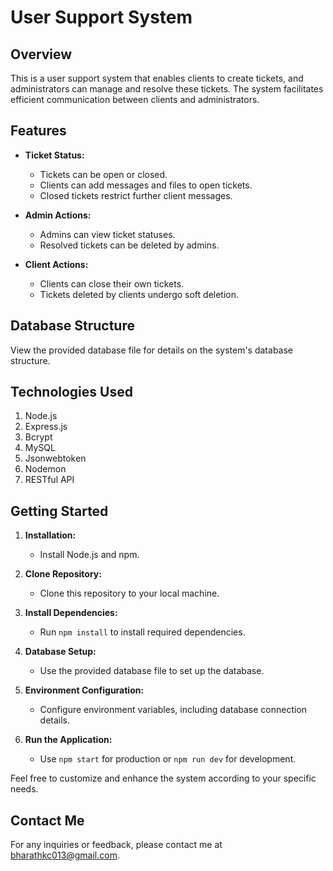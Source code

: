 # User Support System

## Overview

This is a user support system that enables clients to create tickets, and administrators can manage and resolve these tickets. The system facilitates efficient communication between clients and administrators.

## Features

- **Ticket Status:**
  - Tickets can be open or closed.
  - Clients can add messages and files to open tickets.
  - Closed tickets restrict further client messages.

- **Admin Actions:**
  - Admins can view ticket statuses.
  - Resolved tickets can be deleted by admins.

- **Client Actions:**
  - Clients can close their own tickets.
  - Tickets deleted by clients undergo soft deletion.

## Database Structure

View the provided database file for details on the system's database structure.

## Technologies Used

1. Node.js
2. Express.js
3. Bcrypt
4. MySQL
5. Jsonwebtoken
6. Nodemon
7. RESTful API

## Getting Started

1. **Installation:**
   - Install Node.js and npm.

2. **Clone Repository:**
   - Clone this repository to your local machine.

3. **Install Dependencies:**
   - Run `npm install` to install required dependencies.

4. **Database Setup:**
   - Use the provided database file to set up the database.

5. **Environment Configuration:**
   - Configure environment variables, including database connection details.

6. **Run the Application:**
   - Use `npm start` for production or `npm run dev` for development.

Feel free to customize and enhance the system according to your specific needs.

## Contact Me

For any inquiries or feedback, please contact me at [bharathkc013@gmail.com](mailto:bharathkc013@gmail.com).
